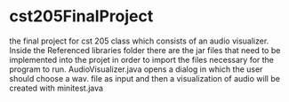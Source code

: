 cst205FinalProject
==================

the final project for cst 205 class which consists of an audio visualizer. Inside the Referenced libraries folder there are the jar files that need to be implemented into the projet in order to import the files necessary for the program to run. AudioVisualizer.java opens a dialog in which the user should choose a wav. file as input and then a visualization of audio will be created with minitest.java
